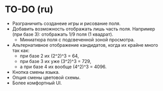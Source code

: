 # TO-DO (ru)

* Разграничить созданеие игры и рисование поля.
* Добавить возможность отображать лишь часть поля. Например (при базе 3): отображать 1/9 поля (1 квадрат).
  * Миниатюра поля с подсвеченной зоной просмотра.
* Альтернативное отображение кандидатов, когда их крайне много так как:
  * при базе 2 их (2^2)^3 = 64,
  * при базе 3 их уже (3^2)^3 = 729,
  * а при базе 4 их вообще (4^2)^3 = 4096.
* Кнопка смены языка.
* Опция смены цветовой схемы.
* Более комфортный UI.
